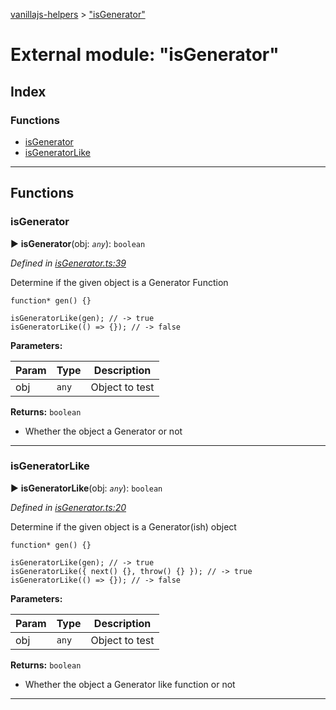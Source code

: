 [vanillajs-helpers](../README.md) > ["isGenerator"](../modules/_isgenerator_.md)



# External module: "isGenerator"

## Index

### Functions

* [isGenerator](_isgenerator_.md#isgenerator)
* [isGeneratorLike](_isgenerator_.md#isgeneratorlike)



---
## Functions
<a id="isgenerator"></a>

###  isGenerator

► **isGenerator**(obj: *`any`*): `boolean`



*Defined in [isGenerator.ts:39](https://github.com/Tokimon/vanillajs-helpers/blob/d7b5019/isGenerator.ts#L39)*



Determine if the given object is a Generator Function

    function* gen() {}
    
    isGeneratorLike(gen); // -> true
    isGeneratorLike(() => {}); // -> false


**Parameters:**

| Param | Type | Description |
| ------ | ------ | ------ |
| obj | `any`   |  Object to test |





**Returns:** `boolean`
- Whether the object a Generator or not






___

<a id="isgeneratorlike"></a>

###  isGeneratorLike

► **isGeneratorLike**(obj: *`any`*): `boolean`



*Defined in [isGenerator.ts:20](https://github.com/Tokimon/vanillajs-helpers/blob/d7b5019/isGenerator.ts#L20)*



Determine if the given object is a Generator(ish) object

    function* gen() {}
    
    isGeneratorLike(gen); // -> true
    isGeneratorLike({ next() {}, throw() {} }); // -> true
    isGeneratorLike(() => {}); // -> false


**Parameters:**

| Param | Type | Description |
| ------ | ------ | ------ |
| obj | `any`   |  Object to test |





**Returns:** `boolean`
- Whether the object a Generator like function or not






___


